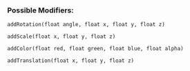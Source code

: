 ### Possible Modifiers:

`addRotation(float angle, float x, float y, float z)`

`addScale(float x, float y, float z)`

`addColor(float red, float green, float blue, float alpha)`

`addTranslation(float x, float y, float z)`